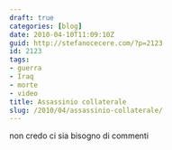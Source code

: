 ```yaml
---
draft: true
categories: [blog]
date: 2010-04-10T11:09:10Z
guid: http://stefanocecere.com/?p=2123
id: 2123
tags:
- guerra
- Iraq
- morte
- video
title: Assassinio collaterale
slug: /2010/04/assassinio-collaterale/
---
```


non credo ci sia bisogno di commenti